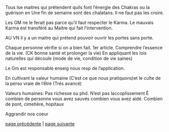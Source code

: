 Tous lse maitres qui prétendent quils font l’énergie des Chakras ou la guérison
en Une fin de semaine sont des chalatans. Il ne faut pas les croire.

Les GM ne le ferait pas  parce qu’il faut respecter le Karma. Le mauvais Karma est transféré au Maitre qui fait l’intervention.

AU VN il y a un maitre qui prétend pouvoir ouvrir les portes sans porte.

Chaque personne vérifie  si on a bien fait. 1er article. Comprendre l’essence de la vie. (CK bonne santé et prolonger la vie) En appliquant les lois naturelles qui découle (mode de vie, condition de vie saines)

Le Gm est responsable enseig nous resp de l’application. 

En cultivant la valeur humaine (C’est ce que nous pratiquons)et le culte de la perso vraie de l’ếtre (Trés avancé)

Valeurs humaines:
Pas richesse ou phd. N’est pas laccoplissement
Ê combien de personne vous avez sauvés combien vous avez aidé. Combien de pont, cimetière, hopitaux

Aggrandir nos coeur


[page précédente](2024-03-24-04.md) | [page suivante](2024-03-24-06.md)